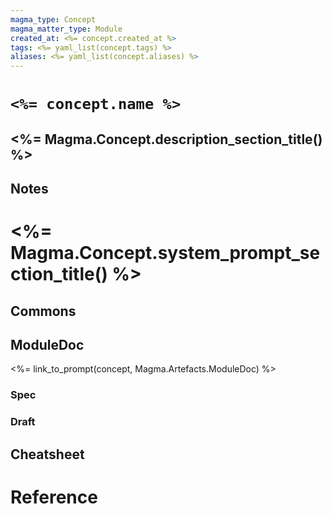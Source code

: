 ```yaml
---
magma_type: Concept
magma_matter_type: Module
created_at: <%= concept.created_at %> 
tags: <%= yaml_list(concept.tags) %>
aliases: <%= yaml_list(concept.aliases) %>
---
```

# `<%= concept.name %>`

## <%= Magma.Concept.description_section_title() %>

<!-- 
What is a `<%= concept.name %>`?

Facts, problems and properties etc. - your knowledge - about the module.
-->

## Notes


# <%= Magma.Concept.system_prompt_section_title() %>

## Commons


## ModuleDoc

<%= link_to_prompt(concept, Magma.Artefacts.ModuleDoc) %>

### Spec

### Draft



## Cheatsheet



# Reference


